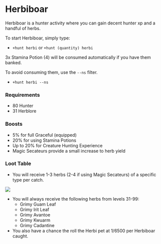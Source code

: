 # Herbiboar

Herbiboar is a hunter activity where you can gain decent hunter xp and a handful of herbs.

To start Herbiboar, simply type:

* `+hunt herbi` or `+hunt (quantity) herbi`

3x Stamina Potion (4) will be consumed automatically if you have them banked.

To avoid consuming them, use the `--ns` filter.

* `+hunt herbi --ns`

### Requirements

* 80 Hunter
* 31 Herblore

### Boosts

* 5% for full Graceful (equipped)
* 20% for using Stamina Potions
* Up to 20% for Creature Hunting Experience
* Magic Secateurs provide a small increase to herb yield

### Loot Table

* You will receive 1-3 herbs (2-4 if using Magic Secateurs) of a specific type per catch.

![](../../.gitbook/assets/Herbi\_loot\_table.png)

* You will always receive the following herbs from levels 31-99:
  * Grimy Guam Leaf
  * Grimy Irit Leaf
  * Grimy Avantoe
  * Grimy Kwuarm
  * Grimy Cadantine
* You also have a chance the roll the Herbi pet at 1/6500 per Herbiboar caught.

